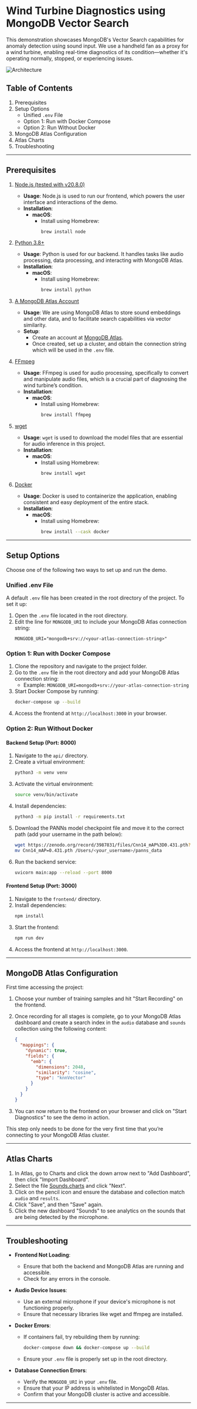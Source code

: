 # Wind Turbine Diagnostics using MongoDB Vector Search

This demonstration showcases MongoDB's Vector Search capabilities for anomaly detection using sound input. We use a handheld fan as a proxy for a wind turbine, enabling real-time diagnostics of its condition—whether it's operating normally, stopped, or experiencing issues.

![Architecture](utils/img/architecture1.png)

## Table of Contents

1. Prerequisites
2. Setup Options
   - Unified `.env` File
   - Option 1: Run with Docker Compose
   - Option 2: Run Without Docker
3. MongoDB Atlas Configuration
4. Atlas Charts
5. Troubleshooting

---

## Prerequisites

1. [Node.js (tested with v20.8.0)](https://nodejs.org/en/)

   - **Usage**: Node.js is used to run our frontend, which powers the user interface and interactions of the demo.
   - **Installation**:
     - **macOS**:
       - Install using Homebrew:
         ```bash
         brew install node
         ```

2. [Python 3.8+](https://www.python.org/downloads/)

   - **Usage**: Python is used for our backend. It handles tasks like audio processing, data processing, and interacting with MongoDB Atlas.
   - **Installation**:
     - **macOS**:
       - Install using Homebrew:
         ```bash
         brew install python
         ```

3. [A MongoDB Atlas Account](https://www.mongodb.com/cloud/atlas/register)

   - **Usage**: We are using MongoDB Atlas to store sound embeddings and other data, and to facilitate search capabilities via vector similarity.
   - **Setup**:
     - Create an account at [MongoDB Atlas](https://www.mongodb.com/cloud/atlas/register).
     - Once created, set up a cluster, and obtain the connection string which will be used in the `.env` file.

4. [FFmpeg](https://ffmpeg.org/download.html)

   - **Usage**: FFmpeg is used for audio processing, specifically to convert and manipulate audio files, which is a crucial part of diagnosing the wind turbine’s condition.
   - **Installation**:
     - **macOS**:
       - Install using Homebrew:
         ```bash
         brew install ffmpeg
         ```

5. [wget](https://www.gnu.org/software/wget/)

   - **Usage**: `wget` is used to download the model files that are essential for audio inference in this project.
   - **Installation**:
     - **macOS**:
       - Install using Homebrew:
         ```bash
         brew install wget
         ```

6. [Docker](https://www.docker.com/get-started)

   - **Usage**: Docker is used to containerize the application, enabling consistent and easy deployment of the entire stack.
   - **Installation**:
     - **macOS**:
       - Install using Homebrew:
         ```bash
         brew install --cask docker
         ```

---

## Setup Options

Choose one of the following two ways to set up and run the demo.

### Unified .env File

A default `.env` file has been created in the root directory of the project. To set it up:

1. Open the `.env` file located in the root directory.
2. Edit the line for `MONGODB_URI` to include your MongoDB Atlas connection string:
   ```
   MONGODB_URI="mongodb+srv://<your-atlas-connection-string>"
   ```

### Option 1: Run with Docker Compose

1. Clone the repository and navigate to the project folder.
2. Go to the `.env` file in the root directory and add your MongoDB Atlas connection string:
   - Example: `MONGODB_URI=mongodb+srv://your-atlas-connection-string`
3. Start Docker Compose by running:
   ```bash
   docker-compose up --build
   ```
4. Access the frontend at `http://localhost:3000` in your browser.

### Option 2: Run Without Docker

#### Backend Setup (Port: 8000)

1. Navigate to the `api/` directory.
2. Create a virtual environment:
   ```bash
   python3 -m venv venv
   ```
3. Activate the virtual environment:
   ```bash
   source venv/bin/activate
   ```
4. Install dependencies:
   ```bash
   python3 -m pip install -r requirements.txt
   ```
5. Download the PANNs model checkpoint file and move it to the correct path (add your username in the path below):
   ```bash
   wget https://zenodo.org/record/3987831/files/Cnn14_mAP%3D0.431.pth?download=1 -O Cnn14_mAP=0.431.pth
   mv Cnn14_mAP=0.431.pth /Users/<your_username>/panns_data
   ```
6. Run the backend service:
   ```bash
   uvicorn main:app --reload --port 8000
   ```

#### Frontend Setup (Port: 3000)

1. Navigate to the `frontend/` directory.
2. Install dependencies:
   ```bash
   npm install
   ```
3. Start the frontend:
   ```bash
   npm run dev
   ```
4. Access the frontend at `http://localhost:3000`.

---

## MongoDB Atlas Configuration

First time accessing the project:

1. Choose your number of training samples and hit "Start Recording" on the frontend.

2. Once recording for all stages is complete, go to your MongoDB Atlas dashboard and create a search index in the `audio` database and `sounds` collection using the following content:

   ```json
   {
     "mappings": {
       "dynamic": true,
       "fields": {
         "emb": {
           "dimensions": 2048,
           "similarity": "cosine",
           "type": "knnVector"
         }
       }
     }
   }
   ```

3. You can now return to the frontend on your browser and click on "Start Diagnostics" to see the demo in action.

This step only needs to be done for the very first time that you’re connecting to your MongoDB Atlas cluster.

---

## Atlas Charts

1. In Atlas, go to Charts and click the down arrow next to "Add Dashboard", then click "Import Dashboard".
2. Select the file [Sounds.charts](utils/charts/Sounds.charts) and click "Next".
3. Click on the pencil icon and ensure the database and collection match `audio` and `results`.
4. Click "Save", and then "Save" again.
5. Click the new dashboard "Sounds" to see analytics on the sounds that are being detected by the microphone.

---

## Troubleshooting

- **Frontend Not Loading**:

  - Ensure that both the backend and MongoDB Atlas are running and accessible.
  - Check for any errors in the console.

- **Audio Device Issues**:

  - Use an external microphone if your device's microphone is not functioning properly.
  - Ensure that necessary libraries like wget and ffmpeg are installed.

- **Docker Errors**:

  - If containers fail, try rebuilding them by running:
    ```bash
    docker-compose down && docker-compose up --build
    ```
  - Ensure your `.env` file is properly set up in the root directory.

- **Database Connection Errors**:

  - Verify the `MONGODB_URI` in your `.env` file.
  - Ensure that your IP address is whitelisted in MongoDB Atlas.
  - Confirm that your MongoDB cluster is active and accessible.

---
